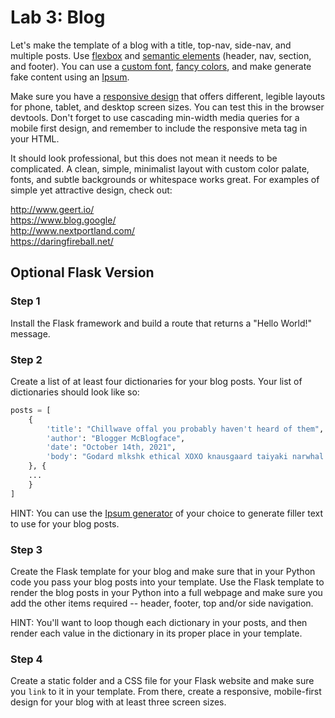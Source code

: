 # Lab 3: Blog

Let's make the template of a blog with a title, top-nav, side-nav, and multiple posts. Use [flexbox](https://css-tricks.com/snippets/css/a-guide-to-flexbox/) and [semantic elements](https://www.w3schools.com/html/html5_semantic_elements.asp) (header, nav, section, and footer). You can use a [custom font](https://fonts.google.com/), [fancy colors](https://htmlcolorcodes.com/color-names/), and make generate fake content using an [Ipsum](https://meettheipsums.com/).

Make sure you have a [responsive design](../docs/09%20-%20CSS%20Responsive%20Design.md) that offers different, legible layouts for phone, tablet, and desktop screen sizes. You can test this in the browser devtools. Don't forget to use cascading min-width media queries for a mobile first design, and remember to include the responsive meta tag in your HTML.

It should look professional, but this does not mean it needs to be complicated. A clean, simple, minimalist layout with custom color palate, fonts, and subtle backgrounds or whitespace works great. For examples of simple yet attractive design, check out:  

http://www.geert.io/  
https://www.blog.google/  
http://www.nextportland.com/  
https://daringfireball.net/  


## Optional Flask Version

### Step 1

Install the Flask framework and build a route that returns a "Hello World!" message.

### Step 2

Create a list of at least four dictionaries for your blog posts. Your list of dictionaries should look like so:
```python
posts = [
    {
        'title': "Chillwave offal you probably haven't heard of them",
        'author': "Blogger McBlogface",
        'date': "October 14th, 2021",
        'body': "Godard mlkshk ethical XOXO knausgaard taiyaki narwhal sustainable portland tumblr mixtape sartorial. Slow-carb hashtag lumbersexual beard prism. Ennui deep v kombucha aesthetic, hammock jean shorts hashtag asymmetrical salvia. Pour-over DIY knausgaard 90's. Brunch squid cred adaptogen farm-to-table disrupt ugh flexitarian single-origin coffee marfa trust fund. Disrupt asymmetrical pabst, neutra skateboard hell of pop-up umami. Dreamcatcher skateboard put a bird on it, cred palo santo squid taiyaki air plant cliche green juice brooklyn post-ironic meditation butcher."
    }, {
    ...
    }
]
```
HINT: You can use the [Ipsum generator](https://meettheipsums.com/) of your choice to generate filler text to use for your blog posts.

### Step 3

Create the Flask template for your blog and make sure that in your Python code you pass your blog posts into your template. Use the Flask template to render the blog posts in your Python into a full webpage and make sure you add the other items required -- header, footer, top and/or side navigation.

HINT: You'll want to loop though each dictionary in your posts, and then render each value in the dictionary in its proper place in your template.

### Step 4

Create a static folder and a CSS file for your Flask website and make sure you `link` to it in your template. From there, create a responsive, mobile-first design for your blog with at least three screen sizes.
